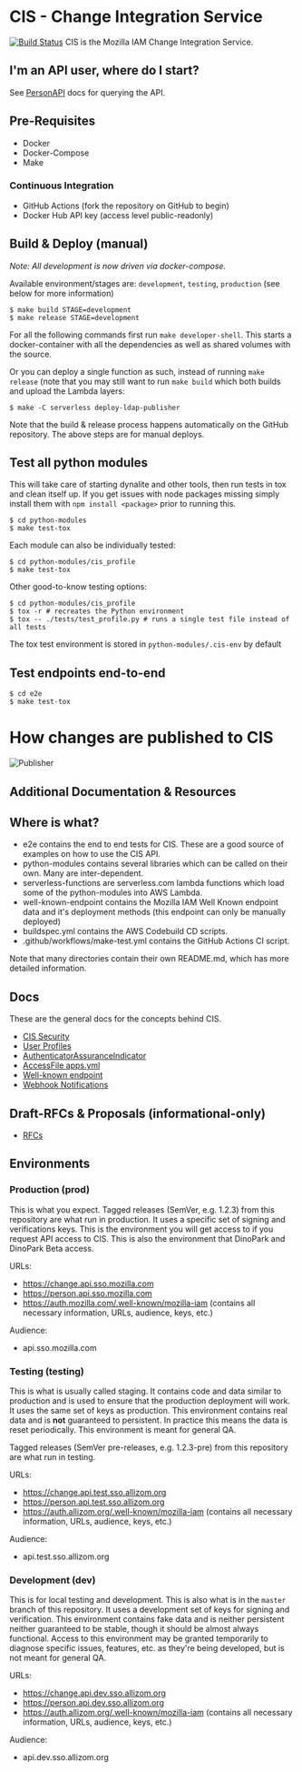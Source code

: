 # CIS - Change Integration Service
[![Build Status](https://github.com/mozilla-iam/cis/actions/workflows/make-test.yml/badge.svg)](https://github.com/mozilla-iam/cis/actions/)
CIS is the Mozilla IAM Change Integration Service.

## I'm an API user, where do I start?

See [PersonAPI](docs/PersonAPI.md) docs for querying the API.

## Pre-Requisites 

* Docker
* Docker-Compose
* Make

### Continuous Integration

* GitHub Actions (fork the repository on GitHub to begin)
* Docker Hub API key (access level public-readonly)

## Build & Deploy (manual)

_Note: All development is now driven via docker-compose._

Available environment/stages are: `development`, `testing`, `production` (see below for more information)
```
$ make build STAGE=development
$ make release STAGE=development
```

For all the following commands first run `make developer-shell`.  This starts a docker-container with all the dependencies as well as shared volumes with the source.

Or you can deploy a single function as such, instead of running `make release` (note that you may still want to run
`make build` which both builds and upload the Lambda layers:
```
$ make -C serverless deploy-ldap-publisher
```

Note that the build & release process happens automatically on the GitHub repository. The above steps are for manual
deploys.

## Test all python modules

This will take care of starting dynalite and other tools, then run tests in tox and clean itself up.
If you get issues with node packages missing simply install them with `npm install <package>` prior to running this.

```
$ cd python-modules
$ make test-tox
```

Each module can also be individually tested:
```
$ cd python-modules/cis_profile
$ make test-tox
```

Other good-to-know testing options:
```
$ cd python-modules/cis_profile
$ tox -r # recreates the Python environment
$ tox -- ./tests/test_profile.py # runs a single test file instead of all tests
```

The tox test environment is stored in `python-modules/.cis-env` by default

## Test endpoints end-to-end

```
$ cd e2e
$ make test-tox
```
# How changes are published to CIS

![Publisher](/docs/images/publisher_flow.png?raw=true "Publisher Diagram")


## Additional Documentation & Resources

## Where is what?

- e2e contains the end to end tests for CIS. These are a good source of examples on how to use the CIS API.
- python-modules contains several libraries which can be called on their own. Many are inter-dependent.
- serverless-functions are serverless.com lambda functions which load some of the python-modules into AWS Lambda.
- well-known-endpoint contains the Mozilla IAM Well Known endpoint data and it's deployment methods (this endpoint can
  only be manually deployed)
- buildspec.yml contains the AWS Codebuild CD scripts.
- .github/workflows/make-test.yml contains the GitHub Actions CI script.

Note that many directories contain their own README.md, which has more detailed information.

## Docs

These are the general docs for the concepts behind CIS.

- [CIS Security](docs/Security.md)
- [User Profiles](docs/Profiles.md)
- [AuthenticatorAssuranceIndicator](docs/AuthenticatorAssuranceIndicator.md)
- [AccessFile apps.yml](docs/AccessFile.md)
- [Well-known endpoint](docs/Well-known%20Endpoint.md)
- [Webhook Notifications](docs/Hooks.md)

## Draft-RFCs & Proposals (informational-only)
- [RFCs](docs/rfcs/)

## Environments
### Production (prod)

This is what you expect. Tagged releases (SemVer, e.g. 1.2.3) from this repository are what run in production.
It uses a specific set of signing and verifications keys.
This is the environment you will get access to if you request API access to CIS. This is also the environment that DinoPark and DinoPark Beta access.

URLs:
- https://change.api.sso.mozilla.com
- https://person.api.sso.mozilla.com
- https://auth.mozilla.com/.well-known/mozilla-iam (contains all necessary information, URLs, audience, keys, etc.)

Audience:
- api.sso.mozilla.com

### Testing (testing)

This is what is usually called staging. It contains code and data similar to production and is used to ensure that the production deployment will work.
It uses the same set of keys as production. This environment contains real data and is **not** guaranteed to persistent. In practice this means the data is reset periodically. This environment is meant for general QA.

Tagged releases (SemVer pre-releases, e.g. 1.2.3-pre) from this repository are what run in testing.

URLs:
- https://change.api.test.sso.allizom.org
- https://person.api.test.sso.allizom.org
- https://auth.allizom.org/.well-known/mozilla-iam (contains all necessary information, URLs, audience, keys, etc.)

Audience:
- api.test.sso.allizom.org

### Development (dev)

This is for local testing and development. This is also what is in the `master` branch of this repository.
It uses a development set of keys for signing and verification. This environment contains fake data and is neither persistent neither guaranteed to be stable, though it should be almost always functional.
Access to this environment may be granted temporarily to diagnose specific issues, features, etc. as they're being developed, but is not meant for general QA.

URLs:
- https://change.api.dev.sso.allizom.org
- https://person.api.dev.sso.allizom.org
- https://auth.allizom.org/.well-known/mozilla-iam (contains all necessary information, URLs, audience, keys, etc.)

Audience:
- api.dev.sso.allizom.org
